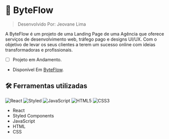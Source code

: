 
# :rocket: ByteFlow

> Desenvolvido Por: Jeovane Lima

A ByteFlow é um projeto de uma Landing Page de uma Agência que oferece serviços de desenvolvimento web, tráfego pago e designs UI/UX. Com o objetivo de levar os seus clientes a terem um sucesso online com ideias transformadoras e profissionais. 


- [ ] Projeto em Andamento.
* Disponível Em [ByteFlow](https://byteflow.netlify.app/).

## :hammer_and_wrench: Ferramentas utilizadas
![React](https://img.shields.io/badge/React-20232A?style=for-the-badge&logo=react&logoColor=61DAFB)
![Styled](https://img.shields.io/badge/styled--components-DB7093?style=for-the-badge&logo=styled-components&logoColor=white)
![JavaScript](https://img.shields.io/badge/JavaScript-F7DF1E?style=for-the-badge&logo=javascript&logoColor=black)
![HTML5](https://img.shields.io/badge/HTML5-E34F26?style=for-the-badge&logo=html5&logoColor=white)
![CSS3](https://img.shields.io/badge/CSS3-1572B6?style=for-the-badge&logo=css3&logoColor=white)

* React
* Styled Components
* JavaScript
* HTML
* CSS
